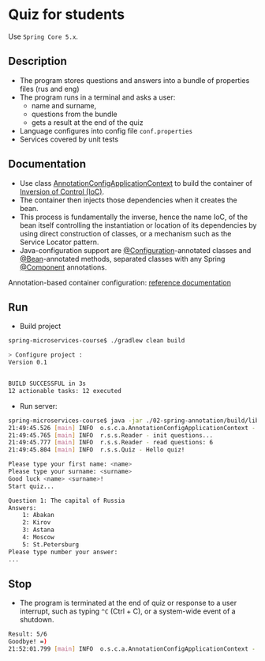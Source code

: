 Quiz for students
=======
Use `Spring Core 5.x`.

## Description
 - The program stores questions and answers into a bundle of properties files (rus and eng)
 - The program runs in a terminal and asks a user:
   - name and surname,
   - questions from the bundle
   - gets a result at the end of the quiz
 - Language configures into config file `conf.properties`
 - Services covered by unit tests

## Documentation
 * Use class [AnnotationConfigApplicationContext](https://docs.spring.io/spring/docs/5.0.x/javadoc-api/org/springframework/context/annotation/AnnotationConfigApplicationContext.html) to build the container of [Inversion of Control (IoC)](https://docs.spring.io/spring/docs/5.0.x/spring-framework-reference/core.html#spring-core).
 * The container then injects those dependencies when it creates the bean. 
 * This process is fundamentally the inverse, hence the name IoC, of the bean itself controlling the instantiation or location of its dependencies by using direct construction of classes, or a mechanism such as the Service Locator pattern.
 * Java-configuration support are [@Configuration](https://docs.spring.io/spring/docs/5.0.x/javadoc-api/org/springframework/context/annotation/Configuration.html)-annotated classes and [@Bean](https://docs.spring.io/spring/docs/5.0.x/javadoc-api/org/springframework/context/annotation/Bean.html)-annotated methods, separated classes with any Spring [@Component](https://docs.spring.io/spring/docs/5.0.x/javadoc-api/org/springframework/stereotype/Component.html) annotations.

Annotation-based container configuration: [reference documentation](https://docs.spring.io/spring/docs/5.0.x/spring-framework-reference/core.html#beans-annotation-config)


## Run
 *  Build project
```sh
spring-microservices-course$ ./gradlew clean build

> Configure project :
Version 0.1


BUILD SUCCESSFUL in 3s
12 actionable tasks: 12 executed
```  

  *  Run server: 
```sh
spring-microservices-course$ java -jar ./02-spring-annotation/build/libs/02-spring-annotation-all-0.1.jar
21:49:45.526 [main] INFO  o.s.c.a.AnnotationConfigApplicationContext - Refreshing org.springframework.context.annotation.AnnotationConfigApplicationContext@7a5d012c: startup date [Wed Jul 04 21:49:45 MSK 2018]; root of context hierarchy
21:49:45.765 [main] INFO  r.s.s.Reader - init questions...
21:49:45.777 [main] INFO  r.s.s.Reader - read questions: 6
21:49:45.804 [main] INFO  r.s.s.Quiz - Hello quiz!

Please type your first name: <name>
Please type your surname: <surname>
Good luck <name> <surname>!
Start quiz...

Question 1: The capital of Russia
Answers:
	1: Abakan
	2: Kirov
	3: Astana
	4: Moscow
	5: St.Petersburg
Please type number your answer:
...
```

## Stop

 * The program is terminated at the end of quiz or response to a user interrupt, such as typing `^C` (Ctrl + C), or a system-wide event of a shutdown.
```sh
Result: 5/6
Goodbye! =)
21:52:01.799 [main] INFO  o.s.c.a.AnnotationConfigApplicationContext - Closing org.springframework.context.annotation.AnnotationConfigApplicationContext@7a5d012c: startup date [Wed Jul 04 21:49:45 MSK 2018]; root of context hierarchy
```
